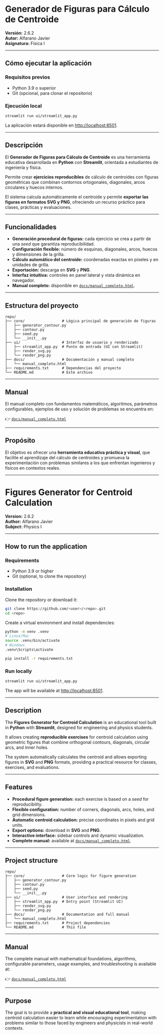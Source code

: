 # Generador de Figuras para Cálculo de Centroide

**Versión:** 2.6.2  
**Autor:** Alfarano Javier  
**Asignatura:** Física I  

---

## Cómo ejecutar la aplicación

### Requisitos previos
- Python 3.9 o superior  
- Git (opcional, para clonar el repositorio)  

### Ejecución local
```bash
streamlit run ui/streamlit_app.py
```

La aplicación estará disponible en [http://localhost:8501](http://localhost:8501).

---

## Descripción

El **Generador de Figuras para Cálculo de Centroide** es una herramienta educativa desarrollada en **Python** con **Streamlit**, orientada a estudiantes de ingeniería y física.  

Permite crear **ejercicios reproducibles** de cálculo de centroides con figuras geométricas que combinan contornos ortogonales, diagonales, arcos circulares y huecos internos.  

El sistema calcula automáticamente el centroide y permite **exportar las figuras en formatos SVG y PNG**, ofreciendo un recurso práctico para clases, prácticas y evaluaciones.

---

## Funcionalidades

- **Generación procedural de figuras:** cada ejercicio se crea a partir de una *seed* que garantiza reproducibilidad.  
- **Configuración flexible:** número de esquinas, diagonales, arcos, huecos y dimensiones de la grilla.  
- **Cálculo automático del centroide:** coordenadas exactas en píxeles y en unidades de grilla.  
- **Exportación:** descarga en **SVG** y **PNG**.  
- **Interfaz intuitiva:** controles en panel lateral y vista dinámica en navegador.  
- **Manual completo:** disponible en [`docs/manual_completo.html`](docs/manual_completo.html).  

---

## Estructura del proyecto

```
repo/
├── core/                 # Lógica principal de generación de figuras
│   ├── generator_contour.py
│   ├── contour.py
│   ├── seed.py
│   └── __init__.py
├── ui/                   # Interfaz de usuario y renderizado
│   ├── streamlit_app.py  # Punto de entrada (UI con Streamlit)
│   ├── render_svg.py
│   └── render_png.py
├── docs/                 # Documentación y manual completo
│   └── manual_completo.html
├── requirements.txt      # Dependencias del proyecto
└── README.md             # Este archivo
```

---

## Manual

El manual completo con fundamentos matemáticos, algoritmos, parámetros configurables, ejemplos de uso y solución de problemas se encuentra en:  

👉 [`docs/manual_completo.html`](docs/manual_completo.html)  

---

## Propósito

El objetivo es ofrecer una **herramienta educativa práctica y visual**, que facilite el aprendizaje del cálculo de centroides y promueva la experimentación con problemas similares a los que enfrentan ingenieros y físicos en contextos reales.

---

# Figures Generator for Centroid Calculation

**Version:** 2.6.2  
**Author:** Alfarano Javier  
**Subject:** Physics I  

---

## How to run the application

### Requirements
- Python 3.9 or higher  
- Git (optional, to clone the repository)  

### Installation
Clone the repository or download it:
```bash
git clone https://github.com/<user>/<repo>.git
cd <repo>
```

Create a virtual environment and install dependencies:
```bash
python -m venv .venv
# Linux/Mac
source .venv/bin/activate
# Windows
.venv\Scripts\activate

pip install -r requirements.txt
```

### Run locally
```bash
streamlit run ui/streamlit_app.py
```

The app will be available at [http://localhost:8501](http://localhost:8501).

---

## Description

The **Figures Generator for Centroid Calculation** is an educational tool built in **Python** with **Streamlit**, designed for engineering and physics students.  

It allows creating **reproducible exercises** for centroid calculation using geometric figures that combine orthogonal contours, diagonals, circular arcs, and inner holes.  

The system automatically calculates the centroid and allows exporting figures in **SVG** and **PNG** formats, providing a practical resource for classes, exercises, and evaluations.

---

## Features

- **Procedural figure generation:** each exercise is based on a *seed* for reproducibility.  
- **Flexible configuration:** number of corners, diagonals, arcs, holes, and grid dimensions.  
- **Automatic centroid calculation:** precise coordinates in pixels and grid units.  
- **Export options:** download in **SVG** and **PNG**.  
- **Interactive interface:** sidebar controls and dynamic visualization.  
- **Complete manual:** available at [`docs/manual_completo.html`](docs/manual_completo.html).  

---

## Project structure

```
repo/
├── core/                 # Core logic for figure generation
│   ├── generator_contour.py
│   ├── contour.py
│   ├── seed.py
│   └── __init__.py
├── ui/                   # User interface and rendering
│   ├── streamlit_app.py  # Entry point (Streamlit UI)
│   ├── render_svg.py
│   └── render_png.py
├── docs/                 # Documentation and full manual
│   └── manual_completo.html
├── requirements.txt      # Project dependencies
└── README.md             # This file
```

---

## Manual

The complete manual with mathematical foundations, algorithms, configurable parameters, usage examples, and troubleshooting is available at:  

👉 [`docs/manual_completo.html`](docs/manual_completo.html)  

---

## Purpose

The goal is to provide a **practical and visual educational tool**, making centroid calculation easier to learn while encouraging experimentation with problems similar to those faced by engineers and physicists in real-world contexts.
